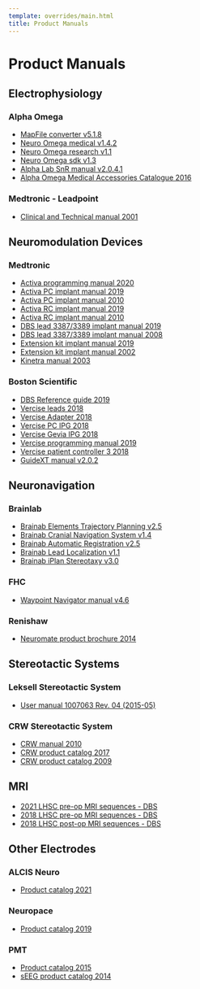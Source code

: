 ```yaml
---
template: overrides/main.html
title: Product Manuals
---
```


# Product Manuals

## Electrophysiology

### Alpha Omega

* <a href="static/alphaomega_mapfile_converter_manual_V5.1.8.pdf" target="_blank">MapFile converter v5.1.8</a>
* <a href="static/alphaomega_neuroomega_medical_manual_v1.4.2.pdf" target="_blank">Neuro Omega medical v1.4.2</a>
* <a href="static/alphaomega_neuroomega_research_manual_v1.1.4.2.pdf" target="_blank">Neuro Omega research v1.1</a>
* <a href="static/alphaomega_neuroomega_sdk_manual_v1.3.pdf" target="_blank">Neuro Omega sdk v1.3</a>
* <a href="static/alphaomega_alphalab_snr_manual_V2.0.4.1.pdf" target="_blank">Alpha Lab SnR manual v2.0.4.1</a>
* <a href="static/alphaomega_medical_accessories_catalog_2016.pdf" target="_blank">Alpha Omega Medical Accessories Catalogue 2016</a>

### Medtronic - Leadpoint

* <a href="static/medtronic_leadpoint_manual_2001.pdf" target="_blank">Clinical and Technical manual 2001</a>


## Neuromodulation Devices

### Medtronic

* <a href="static/medtronic_activa_programming_manual_2020.pdf" target="_blank">Activa programming manual 2020</a>
* <a href="static/medtronic_activa_pc_implant_manual_2019.pdf" target="_blank">Activa PC implant manual 2019</a>
* <a href="static/medtronic_activa_pc_implant_manual_2010.pdf" target="_blank">Activa PC implant manual 2010</a>
* <a href="static/medtronic_activa_rc_implant_manual_2019.pdf" target="_blank">Activa RC implant manual 2019</a>
* <a href="static/medtronic_activa_rc_implant_manual_2010.pdf" target="_blank">Activa RC implant manual 2010</a>
* <a href="static/medtronic_lead_3387_3389_implant_manual_2019.pdf" target="_blank">DBS lead 3387/3389 implant manual 2019</a>
* <a href="static/medtronic_lead_3387_3389_implant_manual_2008.pdf" target="_blank">DBS lead 3387/3389 implant manual 2008</a>
* <a href="static/medtronic_extension_kit_implant_manual_2019.pdf" target="_blank">Extension kit implant manual 2019</a>
* <a href="static/medtronic_extension_kit_implant_manual_2002.pdf" target="_blank">Extension kit implant manual 2002</a>
* <a href="static/medtronic_kinetra_manual_2003.pdf" target="_blank">Kinetra manual 2003</a>

### Boston Scientific

* <a href="static/boston_scientific_dbs_reference_guide_2019.pdf" target="_blank">DBS Reference guide 2019</a>
* <a href="static/boston_scientific_vercise_leads_2018.pdf" target="_blank">Vercise leads 2018</a>
* <a href="static/boston_scientific_vercise_adapter_2018.pdf" target="_blank">Vercise Adapter 2018</a>
* <a href="static/boston_scientific_vercise_pc_ipg_2018.pdf" target="_blank">Vercise PC IPG 2018</a>
* <a href="static/boston_scientific_vercise_gevia_ipg_2018.pdf" target="_blank">Vercise Gevia IPG 2018</a>
* <a href="static/boston_scientific_vercise_programming_manual_2019.pdf" target="_blank">Vercise programming manual 2019</a>
* <a href="static/boston_scientific_vercise_patient_controller_3_manual_2018.pdf" target="_blank">Vercise patient controller 3 2018</a>
* <a href="static/boston_scientific_guidext_manual_v2.0.2.pdf" target="_blank">GuideXT manual v2.0.2</a>


## Neuronavigation

### Brainlab

* <a href="static/brainab_elements_trajectory_planning_v2.5.pdf" target="_blank">Brainab Elements Trajectory Planning v2.5</a>
* <a href="static/brainab_cranial_navigation_system_v1.4.pdf" target="_blank">Brainab Cranial Navigation System v1.4</a>
* <a href="static/brainlab_automatic_registration_v2.5.pdf" target="_blank">Brainab Automatic Registration v2.5</a>
* <a href="static/brainlab_lead_localization_v1.1.pdf" target="_blank">Brainab Lead Localization v1.1</a>
* <a href="static/brainlab_iplan_stereotaxy_v3.0.pdf" target="_blank">Brainab iPlan Stereotaxy v3.0</a>

### FHC

* <a href="static/fhc_waypoint_navigator_manual_v4.6.pdf" target="_blank">Waypoint Navigator manual v4.6</a>

### Renishaw

* <a href="static/renishaw_neuromate_brochure_2014.pdf" target="_blank">Neuromate product brochure 2014</a>


## Stereotactic Systems

### Leksell Stereotactic System

* <a href="static/elekta_leksell_manual_v1007063.4_2015.pdf" target="_blank">User manual 1007063 Rev. 04 (2015-05)</a>

### CRW Stereotactic System

* <a href="static/integra_crw_manual_2010.pdf" target="_blank">CRW manual 2010</a>
* <a href="static/integra_crw_product_catalog_2017.pdf" target="_blank">CRW product catalog 2017</a>
* <a href="static/integra_crw_product_catalog_2009.pdf" target="_blank">CRW product catalog 2009</a>


## MRI

* <a href="static/lhsc_dbs_mri_protocol_pre_2021.pdf" target="_blank">2021 LHSC pre-op MRI sequences - DBS</a>
* <a href="static/lhsc_dbs_mri_protocol_pre_2018.pdf" target="_blank">2018 LHSC pre-op MRI sequences - DBS</a>
* <a href="static/lhsc_dbs_mri_protocol_post.pdf" target="_blank">2018 LHSC post-op MRI sequences - DBS</a>

## Other Electrodes

### ALCIS Neuro

* <a href="static/alcis_neuro_product_catalog_2021.pdf" target="_blank">Product catalog 2021</a>

### Neuropace

* <a href="static/neuropace_rns_manual_2019.pdf" target="_blank">Product catalog 2019</a>

### PMT

* <a href="static/pmt_product_catalog_2015.pdf" target="_blank">Product catalog 2015</a>
* <a href="static/pmt_seeg_catalog_2014.pdf" target="_blank">sEEG product catalog 2014</a>

<br>
<br>
<br>